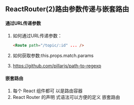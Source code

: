## ReactRouter(2)路由参数传递与嵌套路由

#### 通过URL传递参数

1. 如何通过URL传递参数：
    ```html
    <Route path="/topic/:id" ... />
    ```

2. 如何获取参数:this.props.match.params

3. https://github.com/pillarjs/path-to-regexp

####   嵌套路由

1. 每个 React 组件都可 以是路由容器
2. React Router 的声明 式语法可以方便的定义 嵌套路由